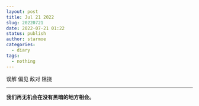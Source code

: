 ```yaml
---
layout: post
title: Jul 21 2022
slug: 20220721
date: 2022-07-21 01:22
status: publish
author: starmoe
categories:
  - diary
tags:
  - nothing
---
```

<!--generted by linux shell-->
误解 偏见 敌对 阻挠

---

**我们再无机会在没有黑暗的地方相会。**
